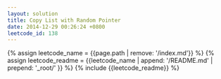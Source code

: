 ```yaml
---
layout: solution
title: Copy List with Random Pointer
date: 2014-12-29 00:26:24 +0800
leetcode_id: 138
---
```

{% assign leetcode_name = {{page.path | remove: '/index.md'}}  %}
{% assign leetcode_readme = {{leetcode_name | append: '/README.md' | prepend: '_root/' }}  %}
{% include {{leetcode_readme}} %}
